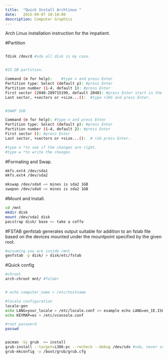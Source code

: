 ```yaml
---
title:  "Quick Install Archlinux "
date:   2015-09-07 10:18:00
description: Computer Graphics
---
```


Arch Linux installation instruction for the impatient.

#Partition

```sh

fdisk /dev/d #sda all disk in my case.


#15 GB partition.

Command (m for help):    #type n and press Enter
Partition type: Select (default p): #press Enter
Partition number (1-4, default 1): #press Enter
First sector (2048-209715199, default 2048): #press Enter start in the beginning.
Last sector, +sectors or +size...():  #type +19G and press Enter.


#SWAP 1GB

Command (m for help): #type n and press Enter
Partition type: Select (default p): #press Enter
Partition number (1-4, default 2): #press Enter
First sector (): #press Enter
Last sector, +sectors or +size...():  # +1G press Enter.

#type o *to see if the changes are right.
#type w *to write the changes 
```

#Formating and Swap.
```sh
mkfs.ext4 /dev/sda1
mkfs.ext4 /dev/sda2

mkswap /dev/sdaX —> mines is sda2 1GB
swapon /dev/sdaX —> mines is sda2 1GB
```

#Mount and Install.

```sh
cd /mnt 
mkdir disk 
mount /dev/sda1 disk 
pacstrap disk/ base <— take a coffe

```

#FSTAB
genfstab generates output suitable for addition to an fstab file based on the devices mounted under the mountpoint specified by the given root.


```sh
#assuming you are inside /mnt
genfstab -p disk/ > disk/etc/fstab

```




#Quick config

```sh
#chroot
arch-chroot mnt/ #folder 


# echo computer_name > /etc/hostname

#locale configuration
locale-gen
echo LANG=your_locale > /etc/locale.conf >> example echo LANG=en_IE.ISO-8859-15@EURO > /etc/locale.conf
echo KEYMAP=es > /etc/vconsole.conf

#root password
passwd


pacman -Sy grub  <— install 
grub-install --target=i386-pc --recheck --debug /dev/sdx #sda, never sda1..x  
grub-mkconfig -o /boot/grub/grub.cfg
```


